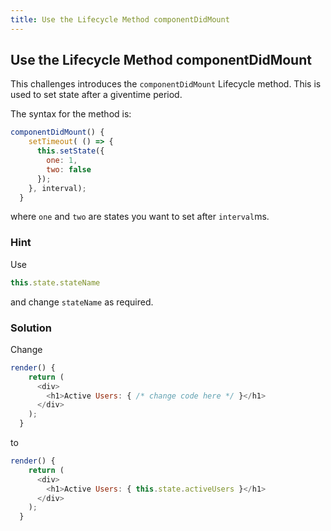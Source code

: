 ```yaml
---
title: Use the Lifecycle Method componentDidMount
---
```

## Use the Lifecycle Method componentDidMount

This challenges introduces the ``` componentDidMount ``` Lifecycle method. This is used to set state after a giventime period.

The syntax for the method is:
```javascript
componentDidMount() {
    setTimeout( () => {
      this.setState({
        one: 1,
        two: false
      });
    }, interval);
  }
```
where ``` one ``` and ``` two ``` are states you want to set after ``` interval ```ms.

### Hint

Use
```javascript
this.state.stateName
```
and change ``` stateName ``` as required.

### Solution

Change
```javascript
render() {
    return (
      <div>
        <h1>Active Users: { /* change code here */ }</h1>
      </div>
    );
  }
```

to 

```javascript
render() {
    return (
      <div>
        <h1>Active Users: { this.state.activeUsers }</h1>
      </div>
    );
  }
```
